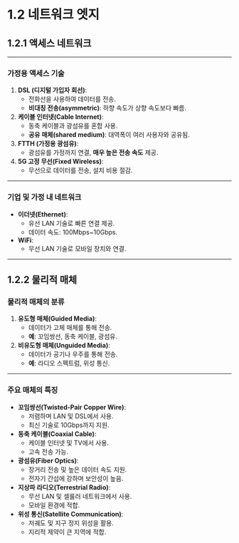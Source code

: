 # 1.2 네트워크 엣지  

## 1.2.1 액세스 네트워크

---

### **가정용 액세스 기술**
1. **DSL (디지털 가입자 회선)**:
   - 전화선을 사용하여 데이터를 전송.
   - **비대칭 전송(asymmetric)**: 하향 속도가 상향 속도보다 빠름.
2. **케이블 인터넷(Cable Internet)**:
   - 동축 케이블과 광섬유를 혼합 사용.
   - **공유 매체(shared medium)**: 대역폭이 여러 사용자와 공유됨.
3. **FTTH (가정용 광섬유)**:
   - 광섬유를 가정까지 연결, **매우 높은 전송 속도** 제공.
4. **5G 고정 무선(Fixed Wireless)**:
   - 무선으로 데이터를 전송, 설치 비용 절감.

---

### **기업 및 가정 내 네트워크**
- **이더넷(Ethernet)**:
  - 유선 LAN 기술로 빠른 연결 제공.
  - 데이터 속도: 100Mbps~10Gbps.
- **WiFi**:
  - 무선 LAN 기술로 모바일 장치와 연결.

---

## 1.2.2 물리적 매체

### **물리적 매체의 분류**
1. **유도형 매체(Guided Media)**:
   - 데이터가 고체 매체를 통해 전송.
   - **예**: 꼬임쌍선, 동축 케이블, 광섬유.
2. **비유도형 매체(Unguided Media)**:
   - 데이터가 공기나 우주를 통해 전송.
   - **예**: 라디오 스펙트럼, 위성 통신.

---

### **주요 매체의 특징**
- **꼬임쌍선(Twisted-Pair Copper Wire)**:
  - 저렴하며 LAN 및 DSL에서 사용.
  - 최신 기술로 10Gbps까지 지원.
- **동축 케이블(Coaxial Cable)**:
  - 케이블 인터넷 및 TV에서 사용.
  - 고속 전송 가능.
- **광섬유(Fiber Optics)**:
  - 장거리 전송 및 높은 데이터 속도 지원.
  - 전자기 간섭에 강하며 보안성이 높음.
- **지상파 라디오(Terrestrial Radio)**:
  - 무선 LAN 및 셀룰러 네트워크에서 사용.
  - 모바일 환경에 적합.
- **위성 통신(Satellite Communication)**:
  - 저궤도 및 지구 정지 위성을 활용.
  - 지리적 제약이 큰 지역에 적합.
